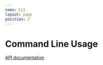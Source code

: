 ```yaml
---
name: CLI
layout: page
position: 2
---
```

# Command Line Usage

[API documentation]({{site.url}}/api)